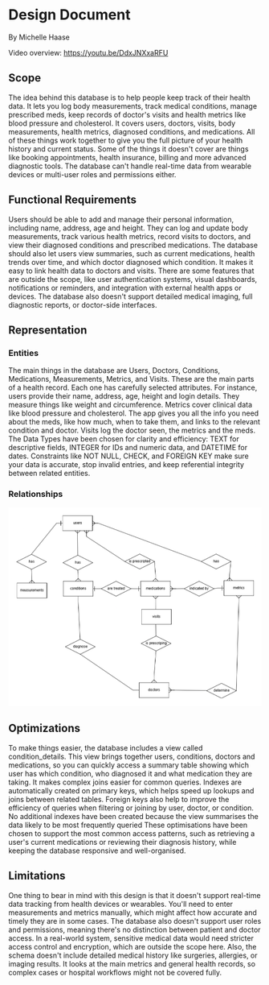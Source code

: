 # Design Document

By Michelle Haase

Video overview: <https://youtu.be/DdxJNXxaRFU>

## Scope

The idea behind this database is to help people keep track of their health data. It lets you log body measurements, track medical conditions, manage prescribed meds, keep records of doctor's visits and health metrics like blood pressure and cholesterol.
It covers users, doctors, visits, body measurements, health metrics, diagnosed conditions, and medications. All of these things work together to give you the full picture of your health history and current status.
Some of the things it doesn't cover are things like booking appointments, health insurance, billing and more advanced diagnostic tools. The database can't handle real-time data from wearable devices or multi-user roles and permissions either.

## Functional Requirements

Users should be able to add and manage their personal information, including name, address, age and height. They can log and update body measurements, track various health metrics, record visits to doctors, and view their diagnosed conditions and prescribed medications.
The database should also let users view summaries, such as current medications, health trends over time, and which doctor diagnosed which condition. It makes it easy to link health data to doctors and visits.
There are some features that are outside the scope, like user authentication systems, visual dashboards, notifications or reminders, and integration with external health apps or devices. The database also doesn't support detailed medical imaging, full diagnostic reports, or doctor-side interfaces.

## Representation

### Entities

The main things in the database are Users, Doctors, Conditions, Medications, Measurements, Metrics, and Visits. These are the main parts of a health record.
Each one has carefully selected attributes. For instance, users provide their name, address, age, height and login details. They measure things like weight and circumference. Metrics cover clinical data like blood pressure and cholesterol. The app gives you all the info you need about the meds, like how much, when to take them, and links to the relevant condition and doctor. Visits log the doctor seen, the metrics and the meds.
The Data Types have been chosen for clarity and efficiency: TEXT for descriptive fields, INTEGER for IDs and numeric data, and DATETIME for dates. Constraints like NOT NULL, CHECK, and FOREIGN KEY make sure your data is accurate, stop invalid entries, and keep referential integrity between related entities.

### Relationships

![ER Diagram](ER_diagram.png)

## Optimizations

To make things easier, the database includes a view called condition_details. This view brings together users, conditions, doctors and medications, so you can quickly access a summary table showing which user has which condition, who diagnosed it and what medication they are taking. It makes complex joins easier for common queries.
Indexes are automatically created on primary keys, which helps speed up lookups and joins between related tables. Foreign keys also help to improve the efficiency of queries when filtering or joining by user, doctor, or condition. No additional indexes have been created because the view summarises the data likely to be most frequently queried These optimisations have been chosen to support the most common access patterns, such as retrieving a user's current medications or reviewing their diagnosis history, while keeping the database responsive and well-organised.

## Limitations

One thing to bear in mind with this design is that it doesn't support real-time data tracking from health devices or wearables. You'll need to enter measurements and metrics manually, which might affect how accurate and timely they are in some cases.
The database also doesn't support user roles and permissions, meaning there's no distinction between patient and doctor access. In a real-world system, sensitive medical data would need stricter access control and encryption, which are outside the scope here.
Also, the schema doesn't include detailed medical history like surgeries, allergies, or imaging results. It looks at the main metrics and general health records, so complex cases or hospital workflows might not be covered fully.

